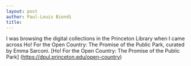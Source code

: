 ```yaml
---
layout: post
author: Paul-Louis Biondi
title:
---
```


I was browsing the digital collections in the Princeton Library when I came across Ho! For the Open Country: The Promise of the Public Park, curated by Emma Sarconi. [Ho! For the Open Country: The Promise of the Public Park] (https://dpul.princeton.edu/open-country)
